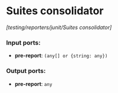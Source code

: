 # Suites consolidator

_[testing/reporters/junit/Suites consolidator]_

### Input ports:

* __pre-report__: ` (any[] or {string: any}) `

### Output ports:

* __pre-report__: ` any `

